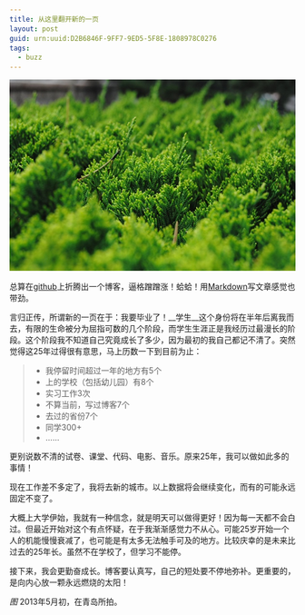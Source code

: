 ```yaml
---
title: 从这里翻开新的一页
layout: post
guid: urn:uuid:D2B6846F-9FF7-9ED5-5F8E-1808978C0276
tags:
  - buzz
---
```


![2013年5月的青岛](/media/files/2013/11/tsingtao-green.jpg)

总算在[github](http://www.github.com/)上折腾出一个博客，逼格蹭蹭涨！蛤蛤！用[Markdown](http://en.wikipedia.org/wiki/Markdown)写文章感觉也带劲。

言归正传，所谓新的一页在于：我要毕业了！__学生__这个身份将在半年后离我而去，有限的生命被分为屈指可数的几个阶段，而学生生涯正是我经历过最漫长的阶段。这个阶段我不知道自己究竟成长了多少，因为最初的我自己都记不清了。突然觉得这25年过得很有意思，马上历数一下到目前为止：

> * 我停留时间超过一年的地方有5个
> * 上的学校（包括幼儿园）有8个
> * 实习工作3次
> * 不算当前，写过博客7个
> * 去过的省份7个
> * 同学300+
> * ……

更别说数不清的试卷、课堂、代码、电影、音乐。原来25年，我可以做如此多的事情！

现在工作差不多定了，我将去新的城市。以上数据将会继续变化，而有的可能永远固定不变了。

大概上大学伊始，我就有一种信念，就是明天可以做得更好！因为每一天都不会白过。但最近开始对这个有点怀疑，在于我渐渐感觉力不从心。可能25岁开始一个人的机能慢慢衰减了，也可能是有太多无法触手可及的地方。比较庆幸的是未来比过去的25年长。虽然不在学校了，但学习不能停。

接下来，我会更勤奋成长。博客要认真写，自己的短处要不停地弥补。更重要的，是向内心放一颗永远燃烧的太阳！

_图_ 2013年5月初，在青岛所拍。